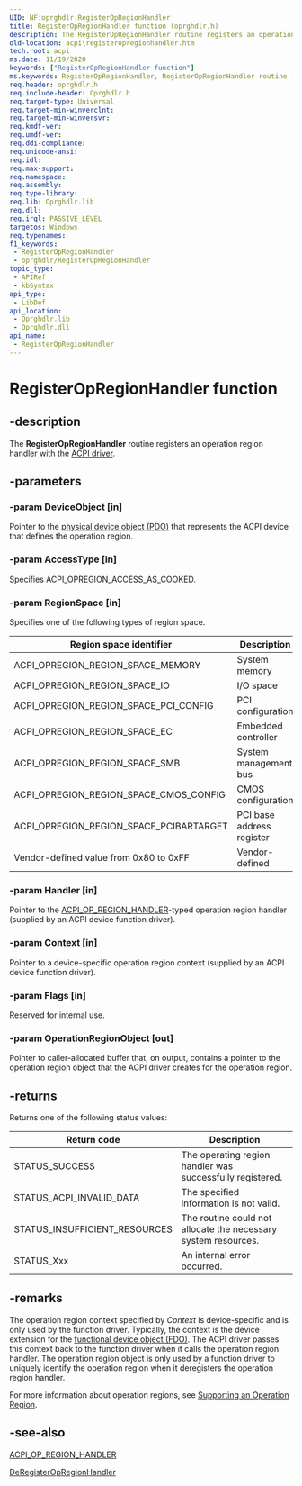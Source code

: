```yaml
---
UID: NF:oprghdlr.RegisterOpRegionHandler
title: RegisterOpRegionHandler function (oprghdlr.h)
description: The RegisterOpRegionHandler routine registers an operation region handler with the ACPI driver.
old-location: acpi\registeropregionhandler.htm
tech.root: acpi
ms.date: 11/19/2020
keywords: ["RegisterOpRegionHandler function"]
ms.keywords: RegisterOpRegionHandler, RegisterOpRegionHandler routine [ACPI Devices], acpi.registeropregionhandler, opregref_9742e50b-613d-4191-b0a2-6d1b0f365494.xml, oprghdlr/RegisterOpRegionHandler
req.header: oprghdlr.h
req.include-header: Oprghdlr.h
req.target-type: Universal
req.target-min-winverclnt: 
req.target-min-winversvr: 
req.kmdf-ver: 
req.umdf-ver: 
req.ddi-compliance: 
req.unicode-ansi: 
req.idl: 
req.max-support: 
req.namespace: 
req.assembly: 
req.type-library: 
req.lib: Oprghdlr.lib
req.dll: 
req.irql: PASSIVE_LEVEL
targetos: Windows
req.typenames: 
f1_keywords:
 - RegisterOpRegionHandler
 - oprghdlr/RegisterOpRegionHandler
topic_type:
 - APIRef
 - kbSyntax
api_type:
 - LibDef
api_location:
 - Oprghdlr.lib
 - Oprghdlr.dll
api_name:
 - RegisterOpRegionHandler
---
```


# RegisterOpRegionHandler function

## -description

The **RegisterOpRegionHandler** routine registers an operation region handler with the [ACPI driver](/windows-hardware/drivers/kernel/acpi-driver).

## -parameters

### -param DeviceObject [in]


Pointer to the [physical device object (PDO)](/windows-hardware/drivers/kernel/types-of-wdm-device-objects) that represents the ACPI device that defines the operation region.

### -param AccessType [in]


Specifies ACPI_OPREGION_ACCESS_AS_COOKED.

### -param RegionSpace [in]


Specifies one of the following types of region space.

| Region space identifier | Description |
|--|--|
| ACPI_OPREGION_REGION_SPACE_MEMORY | System memory |
| ACPI_OPREGION_REGION_SPACE_IO | I/O space |
| ACPI_OPREGION_REGION_SPACE_PCI_CONFIG | PCI configuration |
| ACPI_OPREGION_REGION_SPACE_EC | Embedded controller |
| ACPI_OPREGION_REGION_SPACE_SMB | System management bus |
| ACPI_OPREGION_REGION_SPACE_CMOS_CONFIG | CMOS configuration |
| ACPI_OPREGION_REGION_SPACE_PCIBARTARGET | PCI base address register |
| Vendor-defined value from 0x80 to 0xFF | Vendor-defined |

### -param Handler [in]


Pointer to the [ACPI_OP_REGION_HANDLER](nc-oprghdlr-acpi_op_region_handler.md)-typed operation region handler (supplied by an ACPI device function driver).

### -param Context [in]


Pointer to a device-specific operation region context (supplied by an ACPI device function driver).

### -param Flags [in]


Reserved for internal use.

### -param OperationRegionObject [out]


Pointer to caller-allocated buffer that, on output, contains a pointer to the operation region object that the ACPI driver creates for the operation region.

## -returns

Returns one of the following status values:

| Return code | Description |
|--|--|
| STATUS_SUCCESS | The operating region handler was successfully registered. |
| STATUS_ACPI_INVALID_DATA | The specified information is not valid. |
| STATUS_INSUFFICIENT_RESOURCES | The routine could not allocate the necessary system resources. |
| STATUS_Xxx | An internal error occurred. |

## -remarks

The operation region context specified by *Context* is device-specific and is only used by the function driver. Typically, the context is the device extension for the [functional device object (FDO)](/windows-hardware/drivers/kernel/types-of-wdm-device-objects). The ACPI driver passes this context back to the function driver when it calls the operation region handler. The operation region object is only used by a function driver to uniquely identify the operation region when it deregisters the operation region handler.

For more information about operation regions, see [Supporting an Operation Region](/windows-hardware/drivers/acpi/supporting-an-operation-region).

## -see-also

[ACPI_OP_REGION_HANDLER](nc-oprghdlr-acpi_op_region_handler.md)

[DeRegisterOpRegionHandler](nf-oprghdlr-deregisteropregionhandler.md)
